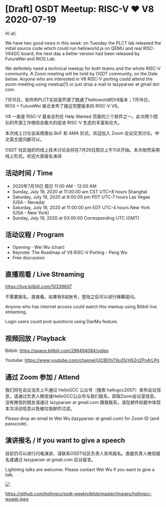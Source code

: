 # [Draft] OSDT Meetup: RISC-V ❤️ V8 2020-07-19

Hi all,

We have two good news in this week: on Tuesday the PLCT lab released the initial
source code which could run helloworld.js on QEMU and real RISC-V64GC board; the
next day a better version had been released by FutureWei and RIOS Lab.

We definitely need a technical meetup for both teams and the whole RISC-V
community. A Zoom meeting will be hold by OSDT community, on the Date below.
Anyone who are interested in V8 RISC-V porting could attend the zoom meeting using
meetup[1] or just drop a mail to lazyparser at gmail dot com.


7月15日，软件所PLCT实验室开源了跑通了helloworld的V8版本；7月16日，RIOS + FutureWei 联合发布了接近完整版本的 RISC-V V8。

V8 一直是 RISC-V 基金会列在 Help Wanted 页面的三个软件之一。此次两个团队的开源工作相信会极大的促进 RISC-V 生态的丰富和壮大。

本次线上讨论会采用类似 BoF 和 AMA 形式。欢迎加入 Zoom 会议交流讨论。中文英文提问都可以。

OSDT 社区组织的线上技术讨论会将在7月26日周日上午11点开始。本次依然采用线上形式。欢迎大家报名演讲.

## 活动时间 / Time

- 2020年7月19日 周日 11:00 AM - 12:00 AM
- Sunday, July 19, 2020 at 11:00:00 am	CST	UTC+8 hours Shanghai
- Saturday, July 18, 2020 at 8:00:00 pm	PDT	UTC-7 hours Las Vegas (USA - Nevada)
- Saturday, July 18, 2020 at 11:00:00 pm EDT UTC-4 hours New York (USA - New York)
- Sunday, July 19, 2020 at 03:00:00 Corresponding UTC (GMT)

## 活动议程 / Program

- Opening - Wei Wu (chair)
- Keynote: The Roadmap of V8 RISC-V Porting - Peng Wu
- Free discussion

## 直播观看 / Live Streaming

https://live.bilibili.com/10339607

不需要报名，直接看。如果有B站账号，登陆之后可以进行弹幕提问。

Anyone who has internet access could watch this meetup using Bilibili live streaming.

Login users could post questions using DanMu feature.

## 视频回放 / Playback

Bilibili: https://space.bilibili.com/296494084/video

Youtube: https://www.youtube.com/channel/UCBEfnT9u35rHS2n2Pn4rLPg

## 通过 Zoom 参加 / Attend

我们将在会议当天上午通过 HelloGCC 公众号（搜索 hellogcc2007）发布会议信息。请通过负责人微信或HelloGCC公众号与我们联系，获取Zoom会议室信息。没有微信的朋友请通过 lazyparser at gmail.com 跟我联系，请在邮件标题中体现本次活动信息以免被垃圾邮件过滤。

Please drop an email to Wei Wu (lazyparser at gmail.com) for Zoom ID (and passcode).

## 演讲报名 / If you want to give a speech

目前仍可以进行闪电演讲，请联系OSDT社区负责人吴伟报名。直接负责人微信报名或通过 lazyparser at gmail.com 后台留言。

Lightning talks are welcome. Please contact Wei Wu if you want to give a talk.

![](https://github.com/hellogcc/osdt-weekly/blob/master/images/hellogcc-wuwei.jpeg)

https://github.com/hellogcc/osdt-weekly/blob/master/images/hellogcc-wuwei.jpeg
